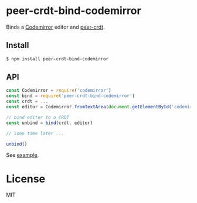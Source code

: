 # peer-crdt-bind-codemirror

Binds a [Codemirror](http://codemirror.net) editor and [peer-crdt](https://github.com/ipfs-shipyard/peer-crdt#readme).

## Install

```bash
$ npm install peer-crdt-bind-codemirror
```

## API

```js
const Codemirror = require('codemirror')
const bind = require('peer-crdt-bind-codemirror')
const crdt = ...
const editor = Codemirror.fromTextArea(document.getElementById('codemirror'))

// bind editor to a CRDT
const unbind = bind(crdt, editor)

// some time later ...

unbind()
```

See [example](example/src/index.js).


# License

MIT
